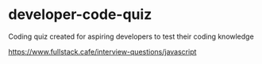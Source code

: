 # developer-code-quiz
Coding quiz created for aspiring developers to test their coding knowledge

https://www.fullstack.cafe/interview-questions/javascript
